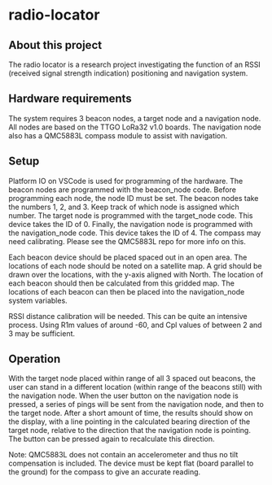 # radio-locator
## About this project
The radio locator is a research project investigating the function of an RSSI (received signal strength indication)
positioning and navigation system.

## Hardware requirements
The system requires 3 beacon nodes, a target node and a navigation node. All nodes are based on the TTGO LoRa32 v1.0 boards.
The navigation node also has a QMC5883L compass module to assist with navigation.

## Setup
Platform IO on VSCode is used for programming of the hardware. The beacon nodes are programmed with the beacon_node code.
Before programming each node, the node ID must be set. The beacon nodes take the numbers 1, 2, and 3. Keep track of which
node is assigned which number.
The target node is programmed with the target_node code. This device takes the ID of 0.
Finally, the navigation node is programmed with the navigation_node code. This device takes the ID of 4. The compass may
need calibrating. Please see the QMC5883L repo for more info on this.

Each beacon device should be placed spaced out in an open area. The locations of each node should be noted on a satellite map.
A grid should be drawn over the locations, with the y-axis aligned with North. The location of each beacon should then be calculated from this gridded map. The locations of each beacon can then be placed into the navigation_node system variables.

RSSI distance calibration will be needed. This can be quite an intensive process. Using R1m values of around -60, and Cpl values of between 2 and 3 may be sufficient.

## Operation
With the target node placed within range of all 3 spaced out beacons, the user can stand in a different location (within range of the beacons still) with the navigation node. When the user button on the navigation node is pressed, a series of pings will be sent from the navigation node, and then to the target node. After a short amount of time, the results should show on the display, with a line pointing in the calculated bearing direction of the target node, relative to the direction that the navigation node is pointing. The button can be pressed again to recalculate this direction.

Note: QMC5883L does not contain an accelerometer and thus no tilt compensation is included. The device must be kept flat (board parallel to the ground) for the compass to give an accurate reading.
